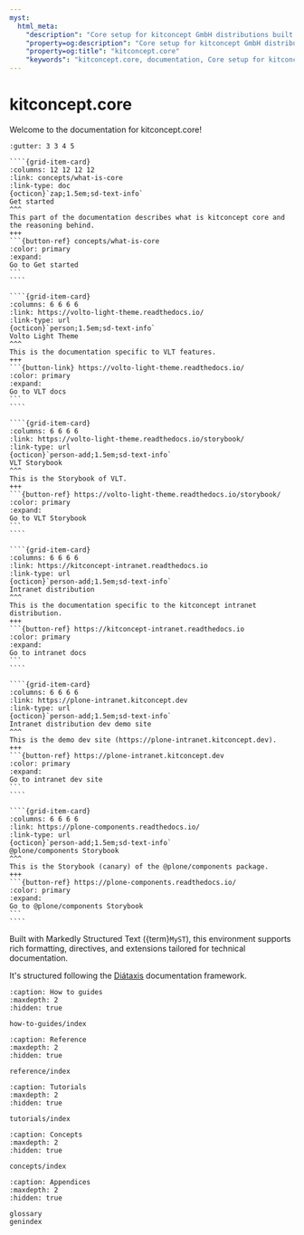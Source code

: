 ```yaml
---
myst:
  html_meta:
    "description": "Core setup for kitconcept GmbH distributions built on top of Plone"
    "property=og:description": "Core setup for kitconcept GmbH distributions built on top of Plone"
    "property=og:title": "kitconcept.core"
    "keywords": "kitconcept.core, documentation, Core setup for kitconcept GmbH distributions built on top of Plone"
---
```


# kitconcept.core

Welcome to the documentation for kitconcept.core!

`````{grid} 1 1 3 3
:gutter: 3 3 4 5

````{grid-item-card}
:columns: 12 12 12 12
:link: concepts/what-is-core
:link-type: doc
{octicon}`zap;1.5em;sd-text-info`
Get started
^^^
This part of the documentation describes what is kitconcept core and the reasoning behind.
+++
```{button-ref} concepts/what-is-core
:color: primary
:expand:
Go to Get started
```
````

````{grid-item-card}
:columns: 6 6 6 6
:link: https://volto-light-theme.readthedocs.io/
:link-type: url
{octicon}`person;1.5em;sd-text-info`
Volto Light Theme
^^^
This is the documentation specific to VLT features.
+++
```{button-link} https://volto-light-theme.readthedocs.io/
:color: primary
:expand:
Go to VLT docs
```
````

````{grid-item-card}
:columns: 6 6 6 6
:link: https://volto-light-theme.readthedocs.io/storybook/
:link-type: url
{octicon}`person-add;1.5em;sd-text-info`
VLT Storybook
^^^
This is the Storybook of VLT.
+++
```{button-ref} https://volto-light-theme.readthedocs.io/storybook/
:color: primary
:expand:
Go to VLT Storybook
```
````

````{grid-item-card}
:columns: 6 6 6 6
:link: https://kitconcept-intranet.readthedocs.io
:link-type: url
{octicon}`person-add;1.5em;sd-text-info`
Intranet distribution
^^^
This is the documentation specific to the kitconcept intranet distribution.
+++
```{button-ref} https://kitconcept-intranet.readthedocs.io
:color: primary
:expand:
Go to intranet docs
```
````

````{grid-item-card}
:columns: 6 6 6 6
:link: https://plone-intranet.kitconcept.dev
:link-type: url
{octicon}`person-add;1.5em;sd-text-info`
Intranet distribution dev demo site
^^^
This is the demo dev site (https://plone-intranet.kitconcept.dev).
+++
```{button-ref} https://plone-intranet.kitconcept.dev
:color: primary
:expand:
Go to intranet dev site
```
````

````{grid-item-card}
:columns: 6 6 6 6
:link: https://plone-components.readthedocs.io/
:link-type: url
{octicon}`person-add;1.5em;sd-text-info`
@plone/components Storybook
^^^
This is the Storybook (canary) of the @plone/components package.
+++
```{button-ref} https://plone-components.readthedocs.io/
:color: primary
:expand:
Go to @plone/components Storybook
```
````

`````

Built with Markedly Structured Text ({term}`MyST`), this environment supports rich formatting, directives, and extensions tailored for technical documentation.

It's structured following the [Diátaxis](https://diataxis.fr/) documentation framework.

```{toctree}
:caption: How to guides
:maxdepth: 2
:hidden: true

how-to-guides/index
```

```{toctree}
:caption: Reference
:maxdepth: 2
:hidden: true

reference/index
```

```{toctree}
:caption: Tutorials
:maxdepth: 2
:hidden: true

tutorials/index
```

```{toctree}
:caption: Concepts
:maxdepth: 2
:hidden: true

concepts/index
```

```{toctree}
:caption: Appendices
:maxdepth: 2
:hidden: true

glossary
genindex
```
